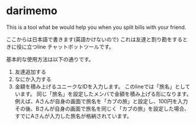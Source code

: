 # darimemo
This is a tool what be would help you when you split bills with your friend. 

ここからは日本語で書きます(英語かけないので)
これは友達と割り勘をするときに役に立つline チャットボットツールです。

基本的な使用方法は以下の通りです。
1. 友達追加する
2. なにか入力する
3. 金額を積み上げるユニークなIDを入力します。
   このlineでは「旅名」としています。
   同じ「旅名」を設定したメンバで金額を積み上げる形になります。
   例えば、Aさんが自身の画面で旅名を「カブの旅」と設定し、100円を入力
   その後、Bさんが自身の画面で旅名を同じく「カブの旅」を設定した場合、
   すでにAさんが入力した旅名が格納されています。
